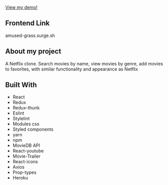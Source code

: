 
<a href="https://netflix-twin1.herokuapp.com/">View my demo!</a>

## Frontend Link
amused-grass.surge.sh

## About my project
A Netflix clone. Search movies by name, view movies by genre, add movies to favorites, with similar functionality and appearance as Netflix


## Built With

- React
- Redux
- Redux-thunk
- Eslint
- Stylelint
- Modules css
- Styled components
- yarn
- npm
- MovieDB API
- React-youtube
- Movie-Trailer
- React-icons
- Axios
- Prop-types
- Heroku

<!-- Future Updates -->

